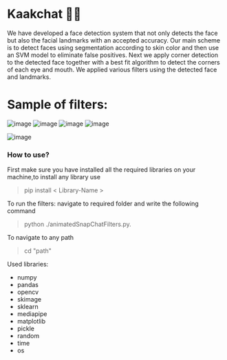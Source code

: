 # Kaakchat 🐔🐣
We have developed a face detection system that not only detects the face but also the facial landmarks with an accepted accuracy.
Our main scheme is to detect faces using segmentation according to skin color and then use an SVM model to eliminate false positives.
Next we apply corner detection to the detected face together with a best fit algorithm to detect the corners of each eye and mouth.
We applied various filters using the detected face and landmarks.

# Sample of filters:
![image](https://github.com/abdelazizSalah/Kaakchat/assets/71516308/1699fe7f-f653-4220-8bbb-8bfed598b659)
![image](https://github.com/abdelazizSalah/Kaakchat/assets/71516308/e545141f-2ea7-41a8-80d5-07da3054db64)
![image](https://github.com/abdelazizSalah/Kaakchat/assets/71516308/433af61f-c992-45a6-9884-8caf3a140bf0)
![image](https://github.com/abdelazizSalah/Kaakchat/assets/71516308/6adaa1f6-da5e-40ea-850f-324ab9d89506)

![image](https://github.com/abdelazizSalah/Kaakchat/assets/71516308/fe4c5cbf-86c9-4b88-994d-0073cd4d1239)

### How to use?
First make sure you have installed all the required libraries on your machine,to install any library use
> pip install < Library-Name > 

To run the filters: navigate to required folder and write the following command
> python ./animatedSnapChatFilters.py.

To navigate to any path
> cd "path"

Used libraries:
* numpy
* pandas
* opencv
* skimage
* sklearn
* mediapipe
* matplotlib
* pickle
* random
* time
* os
